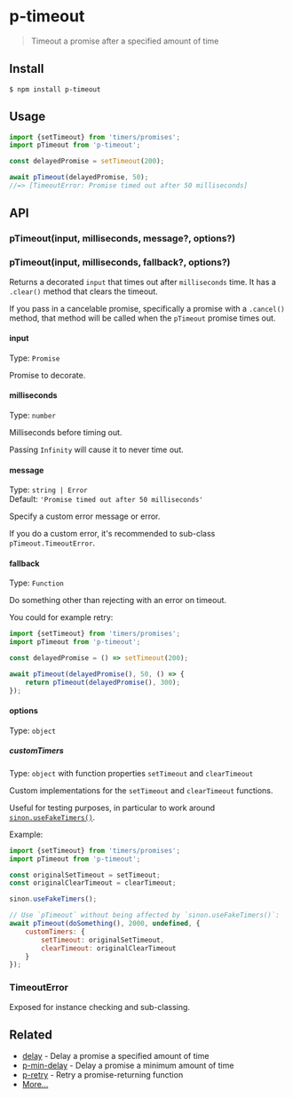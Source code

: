 # p-timeout

> Timeout a promise after a specified amount of time

## Install

```
$ npm install p-timeout
```

## Usage

```js
import {setTimeout} from 'timers/promises';
import pTimeout from 'p-timeout';

const delayedPromise = setTimeout(200);

await pTimeout(delayedPromise, 50);
//=> [TimeoutError: Promise timed out after 50 milliseconds]
```

## API

### pTimeout(input, milliseconds, message?, options?)
### pTimeout(input, milliseconds, fallback?, options?)

Returns a decorated `input` that times out after `milliseconds` time. It has a `.clear()` method that clears the timeout.

If you pass in a cancelable promise, specifically a promise with a `.cancel()` method, that method will be called when the `pTimeout` promise times out.

#### input

Type: `Promise`

Promise to decorate.

#### milliseconds

Type: `number`

Milliseconds before timing out.

Passing `Infinity` will cause it to never time out.

#### message

Type: `string | Error`\
Default: `'Promise timed out after 50 milliseconds'`

Specify a custom error message or error.

If you do a custom error, it's recommended to sub-class `pTimeout.TimeoutError`.

#### fallback

Type: `Function`

Do something other than rejecting with an error on timeout.

You could for example retry:

```js
import {setTimeout} from 'timers/promises';
import pTimeout from 'p-timeout';

const delayedPromise = () => setTimeout(200);

await pTimeout(delayedPromise(), 50, () => {
	return pTimeout(delayedPromise(), 300);
});
```

#### options

Type: `object`

##### customTimers

Type: `object` with function properties `setTimeout` and `clearTimeout`

Custom implementations for the `setTimeout` and `clearTimeout` functions.

Useful for testing purposes, in particular to work around [`sinon.useFakeTimers()`](https://sinonjs.org/releases/latest/fake-timers/).

Example:

```js
import {setTimeout} from 'timers/promises';
import pTimeout from 'p-timeout';

const originalSetTimeout = setTimeout;
const originalClearTimeout = clearTimeout;

sinon.useFakeTimers();

// Use `pTimeout` without being affected by `sinon.useFakeTimers()`:
await pTimeout(doSomething(), 2000, undefined, {
	customTimers: {
		setTimeout: originalSetTimeout,
		clearTimeout: originalClearTimeout
	}
});
```

### TimeoutError

Exposed for instance checking and sub-classing.

## Related

- [delay](https://github.com/sindresorhus/delay) - Delay a promise a specified amount of time
- [p-min-delay](https://github.com/sindresorhus/p-min-delay) - Delay a promise a minimum amount of time
- [p-retry](https://github.com/sindresorhus/p-retry) - Retry a promise-returning function
- [More…](https://github.com/sindresorhus/promise-fun)
